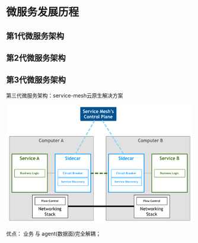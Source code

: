 # 微服务发展历程

## 

## 第1代微服务架构


## 第2代微服务架构


## 第3代微服务架构

第三代微服务架构：service-mesh云原生解决方案

![serivce-mesh架构图](./serivce-mesh-control-plane.png)

优点： 业务 与 agent(数据面)完全解耦；




